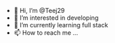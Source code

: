 - 👋 Hi, I’m @Teej29
- 👀 I’m interested in developing 
- 🌱 I’m currently learning full stack
- 📫 How to reach me ...

<!---
Teej29/Teej29 is a ✨ special ✨ repository because its `README.md` (this file) appears on your GitHub profile.
You can click the Preview link to take a look at your changes.
--->

